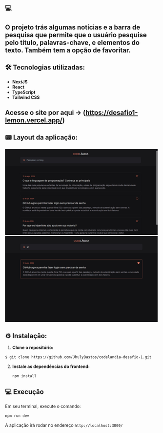 ## 💻

## O projeto trás algumas notícias e a barra de pesquisa que permite que o usuário pesquise pelo título, palavras-chave, e elementos do texto. Também tem a opção de favoritar.

## 🛠️ Tecnologias utilizadas:

- **NextJS**
- **React**
- **TypeScript**
- **Tailwind CSS**

## Acesse o site por aqui -> (https://desafio1-lemon.vercel.app/)

## 📟 Layout da aplicação:

<img src="./home.jpeg" alt="Home" width="500"/>
<img src="./filtro-exemplo.jpeg" alt="Home" width="500"/>

## ⚙️ Instalação:

1. **Clone o repositório:**

```bash
$ git clone https://github.com/JhulyBastos/codelandia-desafio-1.git
```

2. **Instale as dependências do frontend:**

   ```bash
   npm install
   ```

## 💻 Execução

Em seu terminal, execute o comando:

```bash
npm run dev
```

A aplicação irá rodar no endereço `http://localhost:3000/`
